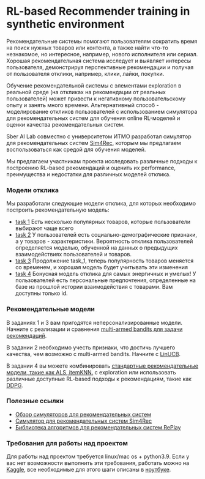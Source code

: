 # RL-based Recommender training in synthetic environment


Рекомендательные системы помогают пользователям сократить время на поиск нужных товаров или контента, 
а также найти что-то незнакомое, но интересное, например, нового исполнителя или сериал. 
Хорошая рекомендательная система исследует и выявляет интересы пользователя, 
демонстрируя перспективные рекомендации и получая от пользователя отклики, 
например, клики, лайки, покупки. 

Обучение рекомендательной системы с элементами exploration в реальной среде 
(на откликах на рекомендации от реальных пользователей) может привести к негативному 
пользовательскому опыту и занять много времени. 
Альтернативный способ - моделирование откликов пользователей с использованием симулятора 
для рекомендательных систем для обучения online RL-моделей и оценки качества рекомендательных систем. 

Sber AI Lab совместно с университетом ИТМО разработал симулятор для рекомендательных систем
[Sim4Rec](https://github.com/sb-ai-lab/Sim4Rec), 
которым мы предлагаем воспользоваться как средой для обучения моделей. 
 
Мы предлагаем участникам проекта исследовать различные подходы к построению RL-based рекомендаций
и оценить их performance, преимущества и недостатки для различных моделей отклика.

### Модели отклика

Мы разработали следующие модели отклика, для которых необходимо построить рекомендательную модель:
- [task 1](./task_1.ipynb) Есть несколько популярных товаров, которые пользователи выбирают чаще всего 
- [task 2](./task_2.ipynb) У пользователей есть социально-демографические признаки, а у товаров - характеристики. 
Вероятность отклика пользователей определяется моделью, обученной на данных о предыдущих взаимодействиях пользователей и товаров.
- [task 3](./task_3.ipynb) Продолжение task_1, теперь популярность товаров меняется со временем, и хорошая модель будет учитывать эти изменения
- [task 4](/task_4.ipynb) Бонусная модель отклика для самых энергичных и умелых! У пользователей есть персональные предпочтения, 
определенные на базе из прошлой истории взаимодействия с товарами. Вам доступны только id.


### Рекомендательные модели
В заданиях 1 и 3 вам пригодятся неперсонализированные модели. 
Начните с реализации и сравнения [multi-armed bandits для задачи рекомендаций](https://eugeneyan.com/writing/bandits/). 

В задании 2 необходимо учесть признаки, что достичь лучшего качества, чем возможно с multi-armed bandits. 
Начните с [LinUCB](https://arxiv.org/pdf/1003.0146.pdf).

В задании 4 вы можете комбинировать [стандартные рекомендательные модели, такие как ALS, itemKNN.](https://sb-ai-lab.github.io/RePlay/pages/modules/models.html) 
с exploration или использовать различные доступные RL-based подходы к рекомендациям, такие как [DDPG](https://dl.acm.org/doi/abs/10.1145/3523227.3551485).

### Полезные ссылки
- [Обзор симуляторов для рекомендательных систем](https://arxiv.org/pdf/2206.11338.pdf)
- [Симулятор для рекомендательных систем Sim4Rec](https://github.com/sb-ai-lab/Sim4Rec)
- [Библиотека алгоритмов для рекомендательных систем RePlay](https://github.com/sb-ai-lab/RePlay/)

### Требования для работы над проектом
Для работы над проектом требуется linux/mac os + python3.9. Если у вас нет возможности выполнить эти требования, работать можно на [Kaggle](kaggle.com), все необходимые для этого шаги описаны в [ноутбуке](https://github.com/monkey0head/airi_23_recsys_in_synthetic_env/blob/main/kaggle_setup.ipynb). 
